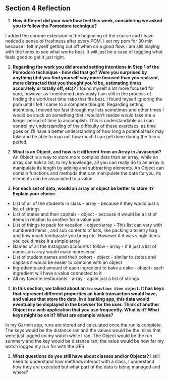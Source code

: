 ## Section 4 Reflection

1. **How different did your workflow feel this week, considering we asked you to follow the Pomodoro technique?**

I added the chrome extension in the beginning of the course and I have noticed a sense of freshness after every POM. I set my pom for 30 min because I felt myself getting cut off when on a good flow. I am still playing with the times to see what works best. It will just be a case of toggling what feels good to get it just right.

1. **Regarding the work you did around setting intentions in Step 1 of the Pomodoro technique - how did that go? Were you surprised by anything (did you find yourself way more focused than you realized, more distracted that you thought you'd be, estimating times accurately or totally off, etc)?**
I found myself a lot more focused for sure, however as I mentioned previously I am still in the process of finding the work/rest time ratio that fits best. I found myself ignoring the pom until I felt I came to a complete thought. Regarding setting intentions, I moved too fast through my lists sometimes and other times I would be stuck on something that I wouldn’t realize would take me a longer period of time to accomplish. This is understandable as i can control my understanding of the difficulty of these exercises, as time goes on I’ll have a better understanding of how long a potential task may take and be able to map out how much I can get done during the focus period.

1. **What is an Object, and how is it different from an Array in Javascript?**
An Object is a way to store more complex data than an array, while an array can hold a list, to my knowledge, all you can really do to an array is manipulate its length by adding and subtracting elements. An Object can contain functions and methods that can manipulate the data for you, its elements can be associated to a value.

1. **For each set of data, would an array or object be better to store it? Explain your choice.**


  * List of all of the students in class - array - because it they would just a list of strings
  * List of states and their capitals - object - because it would be a list of items in relation to another for a value pair
  * List of things to pack for vacation - object/array - This list can vary with numbered items , and sub contents of lists, like  packing a toiletry bag and how much toothpaste you bring etc. However it it was single items you could make it a simple array
  * Names of all the Instagram accounts I follow - array - if it just a list of names an array would make moresense
  * List of student names and their cohort - object - similar to states and capitals it would be easier to combine with an object
  * Ingredients and amount of each ingredient to bake a cake - object- each ingredient will have a value connected to it
  * All my favorite restaurants - array - again just a list of strings

1. **In this section, we talked about an `transaction item object`. It has keys that represent different properties an bank transaction would have, and values that store the data. In a banking app, this data would eventually be displayed in the browser for the user. Think of another Object in a web application that you use frequently. What is it? What keys might be on it? What are example values?**

In my Garmin app, runs are stored and calculated once the run is complete. The keys would be the distance ran and the values would be the miles that were just logged on my watch while I ran. The Object  would be the run summary and the key would be distance ran, the value would be how far my watch logged my run for with the GPS.


1. **What questions do you still have about classes and/or Objects?**
I still need to understand how methods interact with a class, I understand how they are executed but what part of the data is being managed and where?
